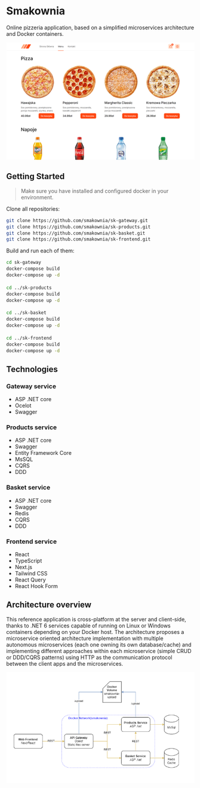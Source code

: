 # Smakownia

Online pizzeria application, based on a simplified microservices architecture and Docker containers.

![preview](github/img/preview.png)

## Getting Started

> Make sure you have installed and configured docker in your environment.

Clone all repositories:

```bash
git clone https://github.com/smakownia/sk-gateway.git
git clone https://github.com/smakownia/sk-products.git
git clone https://github.com/smakownia/sk-basket.git
git clone https://github.com/smakownia/sk-frontend.git
```

Build and run each of them:

```bash
cd sk-gateway
docker-compose build 
docker-compose up -d

cd ../sk-products
docker-compose build
docker-compose up -d

cd ../sk-basket
docker-compose build
docker-compose up -d

cd ../sk-frontend
docker-compose build
docker-compose up -d
```

## Technologies

### Gateway service

- ASP .NET core
- Ocelot
- Swagger

### Products service

- ASP .NET core
- Swagger
- Entity Framework Core
- MsSQL
- CQRS
- DDD

### Basket service

- ASP .NET core
- Swagger
- Redis
- CQRS
- DDD

### Frontend service

- React
- TypeScript
- Next.js
- Tailwind CSS
- React Query
- React Hook Form

## Architecture overview

This reference application is cross-platform at the server and client-side, thanks to .NET 6 services capable of running on Linux or Windows containers depending on your Docker host. The architecture proposes a microservice oriented architecture implementation with multiple autonomous microservices (each one owning its own database/cache) and implementing different approaches within each microservice (simple CRUD or DDD/CQRS patterns) using HTTP as the communication protocol between the client apps and the microservices.

![diagram](github/img/diagram.png)
